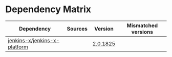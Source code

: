 # Dependency Matrix

Dependency | Sources | Version | Mismatched versions
---------- | ------- | ------- | -------------------
[jenkins-x/jenkins-x-platform](https://github.com/jenkins-x/jenkins-x-platform) |  | [2.0.1825](https://github.com/jenkins-x/jenkins-x-platform/releases/tag/v2.0.1825) | 
